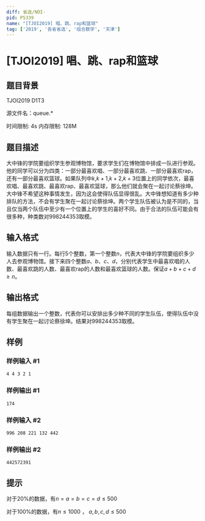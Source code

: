 ```yaml
---
diff: 省选/NOI-
pid: P5339
name: "[TJOI2019] 唱、跳、rap和篮球"
tag: ['2019', '各省省选', '组合数学', '天津']
---
```

# [TJOI2019] 唱、跳、rap和篮球
## 题目背景

TJOI2019 D1T3

源文件名：queue.*

时间限制: 4s 内存限制: 128M
## 题目描述

大中锋的学院要组织学生参观博物馆，要求学生们在博物馆中排成一队进行参观。他的同学可以分为四类：一部分最喜欢唱、一部分最喜欢跳、一部分最喜欢rap，还有一部分最喜欢篮球。如果队列中$k$,$k + 1$,$k + 2$,$k + 3$位置上的同学依次，最喜欢唱、最喜欢跳、最喜欢rap、最喜欢篮球，那么他们就会聚在一起讨论蔡徐坤。大中锋不希望这种事情发生，因为这会使得队伍显得很乱。大中锋想知道有多少种排队的方法，不会有学生聚在一起讨论蔡徐坤。两个学生队伍被认为是不同的，当且仅当两个队伍中至少有一个位置上的学生的喜好不同。由于合法的队伍可能会有很多种，种类数对$998244353$取模。
## 输入格式

输入数据只有一行。每行$5$个整数，第一个整数$n$，代表大中锋的学院要组织多少人去参观博物馆。接下来四个整数$a$、$b$、$c$、$d$，分别代表学生中最喜欢唱的人数、最喜欢跳的人数、最喜欢rap的人数和最喜欢篮球的人数。保证$a+b+c+d \ge n$。
## 输出格式

每组数据输出一个整数，代表你可以安排出多少种不同的学生队伍，使得队伍中没有学生聚在一起讨论蔡徐坤。结果对$998244353$取模。

## 样例

### 样例输入 #1
```
4 4 3 2 1

```
### 样例输出 #1
```
174

```
### 样例输入 #2
```
996 208 221 132 442

```
### 样例输出 #2
```
442572391

```
## 提示

对于20%的数据，有$n=a=b=c=d\le500$

对于100%的数据，有$n \le 1000$ ， $a, b, c, d \le 500$
